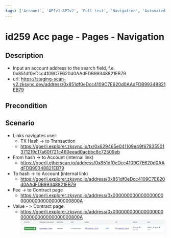 ```yaml
---
tags: ['Account', 'APIv1-APIv2', 'Full test', 'Navigation', 'Automated']
---
```


# id259 Acc page - Pages - Navigation

## Description
  - Input an account address to the search field, f.e. 0x851df0eDcc4109C7E620d0AAdFDB99348821EB79
  - url: https://staging-scan-v2.zksync.dev/address/0x851df0eDcc4109C7E620d0AAdFDB99348821EB79

## Precondition


## Scenario
- Links navigates user:
    - TX Hash -\> to Transaction
    - https://goerli.explorer.zksync.io/tx/0x629465e041109e49f67835501371219c17a60f721c460eead0acbbc8c72509eb
- From hash -\> to Account (internal link)
    - https://goerli.etherscan.io/address/0x851df0eDcc4109C7E620d0AAdFDB99348821EB79
- To hash -\> to Account (internal link)
    - https://goerli.explorer.zksync.io/address/0x851df0eDcc4109C7E620d0AAdFDB99348821EB79
- Fee -\> to Contract page
    - https://goerli.explorer.zksync.io/address/0x000000000000000000000000000000000000800A
- Value - \> Contract page
    - https://goerli.explorer.zksync.io/address/0x000000000000000000000000000000000000800A
    ![Screenshot](../../../../static/img/Pages/AccountsPage/id259_1.png)